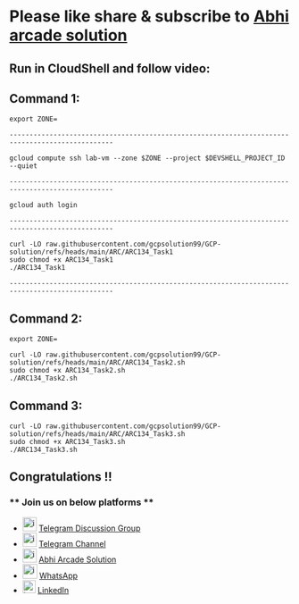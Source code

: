 # Please like share & subscribe to [Abhi arcade solution](http://www.youtube.com/@Abhi_Arcade_Solution)

## Run in CloudShell and follow video:

## Command 1: 

```
export ZONE=

------------------------------------------------------------------------------------------------

gcloud compute ssh lab-vm --zone $ZONE --project $DEVSHELL_PROJECT_ID --quiet

------------------------------------------------------------------------------------------------

gcloud auth login

------------------------------------------------------------------------------------------------

curl -LO raw.githubusercontent.com/gcpsolution99/GCP-solution/refs/heads/main/ARC/ARC134_Task1
sudo chmod +x ARC134_Task1
./ARC134_Task1

------------------------------------------------------------------------------------------------

```

## Command 2: 

```
export ZONE=
```
```
curl -LO raw.githubusercontent.com/gcpsolution99/GCP-solution/refs/heads/main/ARC/ARC134_Task2.sh
sudo chmod +x ARC134_Task2.sh
./ARC134_Task2.sh
```

## Command 3: 

```
curl -LO raw.githubusercontent.com/gcpsolution99/GCP-solution/refs/heads/main/ARC/ARC134_Task3.sh
sudo chmod +x ARC134_Task3.sh
./ARC134_Task3.sh
```



## Congratulations !!

### ** Join us on below platforms **

- <img width="25" alt="image" src="https://github.com/user-attachments/assets/171448df-7b22-4166-8d8d-86f72fb78aff"> [Telegram Discussion Group](https://t.me/+HiOSF3PxrvFhNzU1)
- <img width="25" alt="image" src="https://github.com/user-attachments/assets/0ebd7e7d-6f9b-41e9-a241-8483dca9f3f1"> [Telegram Channel](https://t.me/abhiarcadesolution)
- <img width="25" alt="image" src="https://github.com/user-attachments/assets/dc326965-d4fa-4f1b-87f1-dbad6e3a7259"> [Abhi Arcade Solution](https://www.youtube.com/@Abhi_Arcade_Solution)
- <img width="26" alt="image" src="https://github.com/user-attachments/assets/d9070a07-7fce-47c5-8626-7ea98ccc46e3"> [WhatsApp](https://whatsapp.com/channel/0029VakEGSJ0VycJcnB8Fn3z)
- <img width="23" alt="image" src="https://github.com/user-attachments/assets/ce0916c3-e5f9-4709-afbd-e67bd42d1c57"> [LinkedIn](https://www.linkedin.com/in/abhi-arcade-solution-9b8a15319/)
